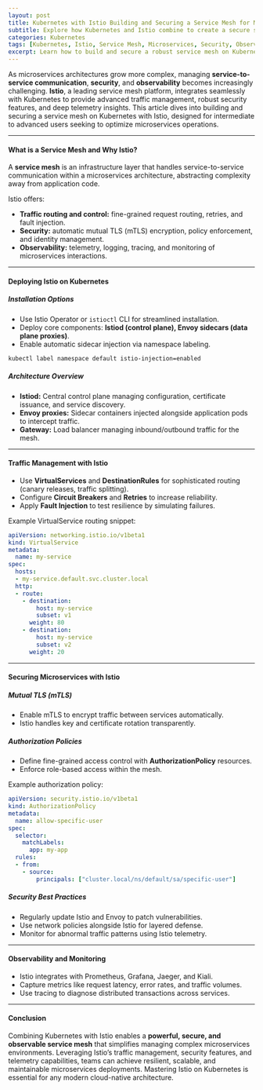 ```yaml
---
layout: post
title: Kubernetes with Istio Building and Securing a Service Mesh for Microservices
subtitle: Explore how Kubernetes and Istio combine to create a secure scalable service mesh for modern microservices architectures
categories: Kubernetes
tags: [Kubernetes, Istio, Service Mesh, Microservices, Security, Observability, Cloud Native, DevOps]
excerpt: Learn how to build and secure a robust service mesh on Kubernetes using Istio to enhance microservices communication, security, and observability.
---
```

As microservices architectures grow more complex, managing **service-to-service communication**, **security**, and **observability** becomes increasingly challenging. **Istio**, a leading service mesh platform, integrates seamlessly with Kubernetes to provide advanced traffic management, robust security features, and deep telemetry insights. This article dives into building and securing a service mesh on Kubernetes with Istio, designed for intermediate to advanced users seeking to optimize microservices operations.

---

#### What is a Service Mesh and Why Istio?

A **service mesh** is an infrastructure layer that handles service-to-service communication within a microservices architecture, abstracting complexity away from application code.

Istio offers:

- **Traffic routing and control:** fine-grained request routing, retries, and fault injection.
- **Security:** automatic mutual TLS (mTLS) encryption, policy enforcement, and identity management.
- **Observability:** telemetry, logging, tracing, and monitoring of microservices interactions.

---

#### Deploying Istio on Kubernetes

##### Installation Options

- Use Istio Operator or `istioctl` CLI for streamlined installation.
- Deploy core components: **Istiod (control plane), Envoy sidecars (data plane proxies)**.
- Enable automatic sidecar injection via namespace labeling.

```bash
kubectl label namespace default istio-injection=enabled
```

##### Architecture Overview

- **Istiod:** Central control plane managing configuration, certificate issuance, and service discovery.
- **Envoy proxies:** Sidecar containers injected alongside application pods to intercept traffic.
- **Gateway:** Load balancer managing inbound/outbound traffic for the mesh.

---

#### Traffic Management with Istio

- Use **VirtualServices** and **DestinationRules** for sophisticated routing (canary releases, traffic splitting).
- Configure **Circuit Breakers** and **Retries** to increase reliability.
- Apply **Fault Injection** to test resilience by simulating failures.

Example VirtualService routing snippet:

```yaml
apiVersion: networking.istio.io/v1beta1
kind: VirtualService
metadata:
  name: my-service
spec:
  hosts:
  - my-service.default.svc.cluster.local
  http:
  - route:
    - destination:
        host: my-service
        subset: v1
      weight: 80
    - destination:
        host: my-service
        subset: v2
      weight: 20
```

---

#### Securing Microservices with Istio

##### Mutual TLS (mTLS)

- Enable mTLS to encrypt traffic between services automatically.
- Istio handles key and certificate rotation transparently.

##### Authorization Policies

- Define fine-grained access control with **AuthorizationPolicy** resources.
- Enforce role-based access within the mesh.

Example authorization policy:

```yaml
apiVersion: security.istio.io/v1beta1
kind: AuthorizationPolicy
metadata:
  name: allow-specific-user
spec:
  selector:
    matchLabels:
      app: my-app
  rules:
  - from:
    - source:
        principals: ["cluster.local/ns/default/sa/specific-user"]
```

##### Security Best Practices

- Regularly update Istio and Envoy to patch vulnerabilities.
- Use network policies alongside Istio for layered defense.
- Monitor for abnormal traffic patterns using Istio telemetry.

---

#### Observability and Monitoring

- Istio integrates with Prometheus, Grafana, Jaeger, and Kiali.
- Capture metrics like request latency, error rates, and traffic volumes.
- Use tracing to diagnose distributed transactions across services.

---

#### Conclusion

Combining Kubernetes with Istio enables a **powerful, secure, and observable service mesh** that simplifies managing complex microservices environments. Leveraging Istio’s traffic management, security features, and telemetry capabilities, teams can achieve resilient, scalable, and maintainable microservices deployments. Mastering Istio on Kubernetes is essential for any modern cloud-native architecture.


